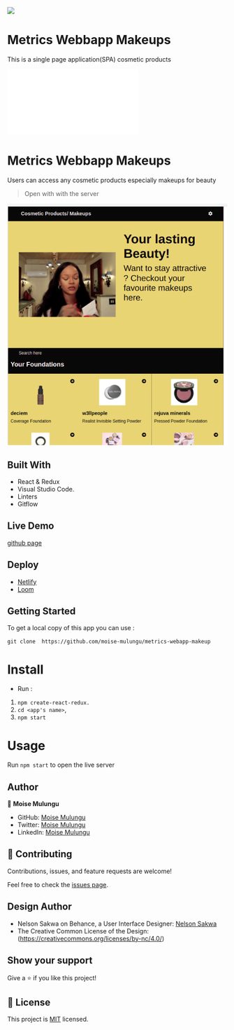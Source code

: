 ![](https://img.shields.io/badge/Microverse-blueviolet)

# Metrics Webbapp Makeups
This is a single page application(SPA) cosmetic products 

![](file:///home/moise/Leaderboard-project/dist/index.html)

# Metrics Webbapp Makeups
Users can access any cosmetic products especially makeups for beauty


> Open with with the server

![screenshot](src/assets/images/Screenshot.png)

## Built With

- React & Redux
- Visual Studio Code.
- Linters
- Gitflow

## Live Demo

[github page](https://github.com/moise-mulungu/metrics-webapp-makeup)

## Deploy

- [Netlify](https://comfy-alpaca-a10613.netlify.app)
- [Loom](https://www.loom.com/share/a611653a44bc4d259e768c468bd275e4)

## Getting Started

To get a local copy of this app you can use :
```
git clone  https://github.com/moise-mulungu/metrics-webapp-makeup
```
# Install

- Run :
1. `npm create-react-redux.`
2. `cd <app's name>`,
3. `npm start`

# Usage

Run `npm start` to open the live server

## Author

👤 **Moise Mulungu**

- GitHub: [Moise Mulungu](https://github.com/moise-mulungu)
- Twitter: [Moise Mulungu](https://twitter.com/moise_mulungu)
- LinkedIn: [Moise Mulungu](https://www.linkedin.com/in/moisemulungu/)

## 🤝 Contributing

Contributions, issues, and feature requests are welcome!

Feel free to check the [issues page](https://github.com/moise-mulungu/metrics-webapp-makeup/issues).

## Design Author

- Nelson Sakwa on Behance, a User Interface Designer: [Nelson Sakwa](http://sakwadesign.com/)
- The Creative Common License of the Design: (https://creativecommons.org/licenses/by-nc/4.0/)

## Show your support

Give a ⭐️ if you like this project!

## 📝 License

This project is [MIT](./MIT.md) licensed.
 
